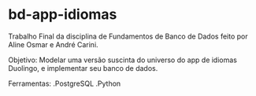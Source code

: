 # bd-app-idiomas
Trabalho Final da disciplina de Fundamentos de Banco de Dados feito por Aline Osmar e André Carini.

Objetivo: Modelar uma versão suscinta do universo do app de idiomas Duolingo, e implementar seu banco de dados.

Ferramentas:
.PostgreSQL
.Python
